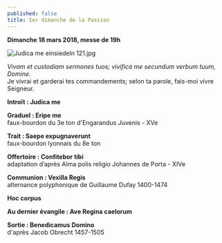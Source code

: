 ```yaml
---
published: false
title: Ier dimanche de la Passion
---
```

**Dimanche 18 mars 2018, messe de 19h**

![Judica me einsiedeln 121.jpg]({{site.baseurl}}/images/Judica%20me%20einsiedeln%20121.jpg)

*Vivam et custodiam sermones tuos; vivifica me secundum verbum tuum, Domine.*  
Je vivrai et garderai tes commandements; selon ta parole, fais-moi vivre Seigneur.

**Introït : Judica me**

**Graduel : Eripe me**  
faux-bourdon du 3e ton d'Engarandus Juvenis - XVe

**Trait : Saepe expugnaverunt**  
faux-bourdon lyonnais du 8e ton

**Offertoire : Confitebor tibi**  
adaptation d’après Alma polis religio Johannes de Porta - XIVe

**Communion : Vexilla Regis**  
alternance polyphonique de Guillaume Dufay 1400-1474

**Hoc corpus**

**Au dernier évangile : Ave Regina caelorum**

**Sortie : Benedicamus Domino**  
d'après Jacob Obrecht 1457-1505
